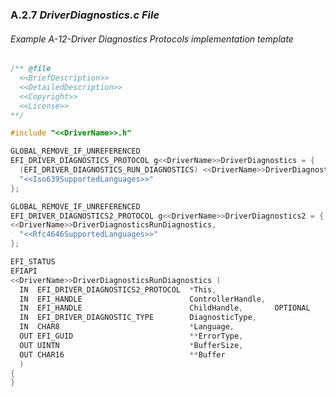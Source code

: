 <!--- @file
  A.2.7 _DriverDiagnostics.c File_

  Copyright (c) 2012-2018, Intel Corporation. All rights reserved.<BR>

  Redistribution and use in source (original document form) and 'compiled'
  forms (converted to PDF, epub, HTML and other formats) with or without
  modification, are permitted provided that the following conditions are met:

  1) Redistributions of source code (original document form) must retain the
     above copyright notice, this list of conditions and the following
     disclaimer as the first lines of this file unmodified.

  2) Redistributions in compiled form (transformed to other DTDs, converted to
     PDF, epub, HTML and other formats) must reproduce the above copyright
     notice, this list of conditions and the following disclaimer in the
     documentation and/or other materials provided with the distribution.

  THIS DOCUMENTATION IS PROVIDED BY TIANOCORE PROJECT "AS IS" AND ANY EXPRESS OR
  IMPLIED WARRANTIES, INCLUDING, BUT NOT LIMITED TO, THE IMPLIED WARRANTIES OF
  MERCHANTABILITY AND FITNESS FOR A PARTICULAR PURPOSE ARE DISCLAIMED. IN NO
  EVENT SHALL TIANOCORE PROJECT  BE LIABLE FOR ANY DIRECT, INDIRECT, INCIDENTAL,
  SPECIAL, EXEMPLARY, OR CONSEQUENTIAL DAMAGES (INCLUDING, BUT NOT LIMITED TO,
  PROCUREMENT OF SUBSTITUTE GOODS OR SERVICES; LOSS OF USE, DATA, OR PROFITS;
  OR BUSINESS INTERRUPTION) HOWEVER CAUSED AND ON ANY THEORY OF LIABILITY,
  WHETHER IN CONTRACT, STRICT LIABILITY, OR TORT (INCLUDING NEGLIGENCE OR
  OTHERWISE) ARISING IN ANY WAY OUT OF THE USE OF THIS DOCUMENTATION, EVEN IF
  ADVISED OF THE POSSIBILITY OF SUCH DAMAGE.

-->

### A.2.7 _DriverDiagnostics.c File_

###### Example A-12-Driver Diagnostics Protocols implementation template

```c
/** @file
  <<BriefDescription>>
  <<DetailedDescription>>
  <<Copyright>>
  <<License>>
**/

#include "<<DriverName>>.h"

GLOBAL_REMOVE_IF_UNREFERENCED
EFI_DRIVER_DIAGNOSTICS_PROTOCOL g<<DriverName>>DriverDiagnostics = {
  (EFI_DRIVER_DIAGNOSTICS_RUN_DIAGNOSTICS) <<DriverName>>DriverDiagnosticsRunDiagnostics,
  "<<Iso639SupportedLanguages>>"
};

GLOBAL_REMOVE_IF_UNREFERENCED
EFI_DRIVER_DIAGNOSTICS2_PROTOCOL g<<DriverName>>DriverDiagnostics2 = {
<<DriverName>>DriverDiagnosticsRunDiagnostics,
  "<<Rfc4646SupportedLanguages>>"
};

EFI_STATUS
EFIAPI
<<DriverName>>DriverDiagnosticsRunDiagnostics (
  IN  EFI_DRIVER_DIAGNOSTICS2_PROTOCOL  *This,
  IN  EFI_HANDLE                        ControllerHandle,
  IN  EFI_HANDLE                        ChildHandle,       OPTIONAL
  IN  EFI_DRIVER_DIAGNOSTIC_TYPE        DiagnosticType,
  IN  CHAR8                             *Language,
  OUT EFI_GUID                          **ErrorType,
  OUT UINTN                             *BufferSize,
  OUT CHAR16                            **Buffer
  )
{
}
```
